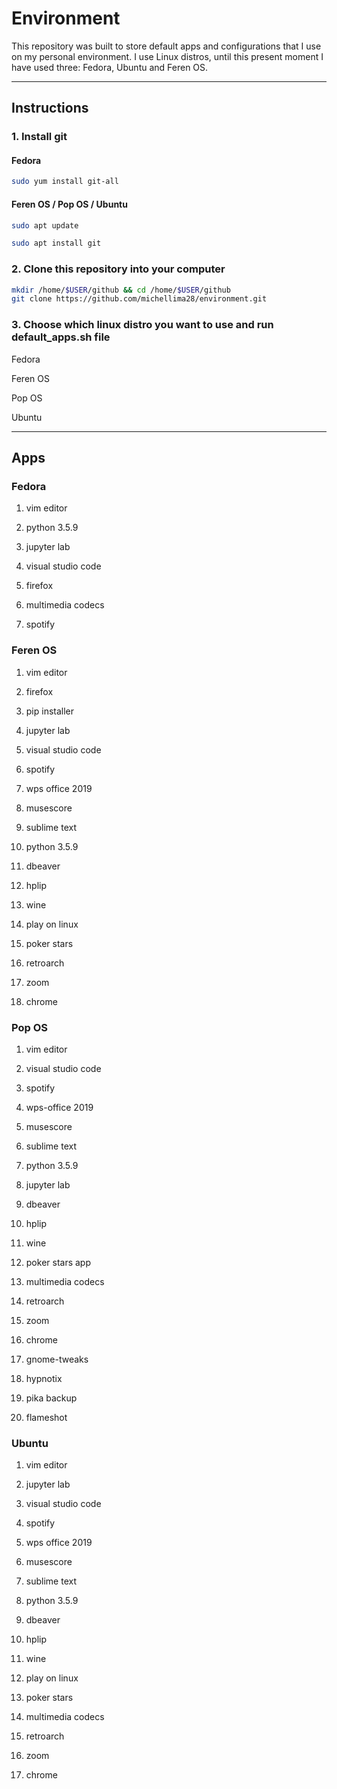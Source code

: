 # Environment

This repository was built to store default apps and configurations that I use on my personal environment. I use Linux distros, until this present moment I have used three: Fedora, Ubuntu and Feren OS.

---

## Instructions

### 1. Install git

#### Fedora

```bash
sudo yum install git-all
```

#### Feren OS / Pop OS / Ubuntu

```bash
sudo apt update
```

```bash
sudo apt install git
```

### 2. Clone this repository into your computer

```bash
mkdir /home/$USER/github && cd /home/$USER/github
git clone https://github.com/michellima28/environment.git
```

### 3. Choose which linux distro you want to use and run default_apps.sh file

Fedora

Feren OS

Pop OS

Ubuntu

---

## Apps

### Fedora

1. vim editor

2. python 3.5.9

3. jupyter lab

4. visual studio code

5. firefox

6. multimedia codecs

7. spotify

### Feren OS

1. vim editor

2. firefox

3. pip installer

4. jupyter lab

5. visual studio code

6. spotify

7. wps office 2019

8. musescore

9. sublime text

10. python 3.5.9

11. dbeaver

12. hplip

13. wine

14. play on linux

15. poker stars

16. retroarch

17. zoom

18. chrome

### Pop OS

1. vim editor

2. visual studio code

3. spotify

4. wps-office 2019

5. musescore

6. sublime text

7. python 3.5.9

8. jupyter lab

9. dbeaver

10. hplip

11. wine

12. poker stars app

13. multimedia codecs

14. retroarch

15. zoom

16. chrome

17. gnome-tweaks

18. hypnotix

19. pika backup

20. flameshot
 
### Ubuntu

1. vim editor

2. jupyter lab

3. visual studio code

4. spotify

5. wps office 2019

6. musescore

7. sublime text

8. python 3.5.9

9. dbeaver

10. hplip

11. wine

12. play on linux

13. poker stars

14. multimedia codecs

15. retroarch

16. zoom

17. chrome
